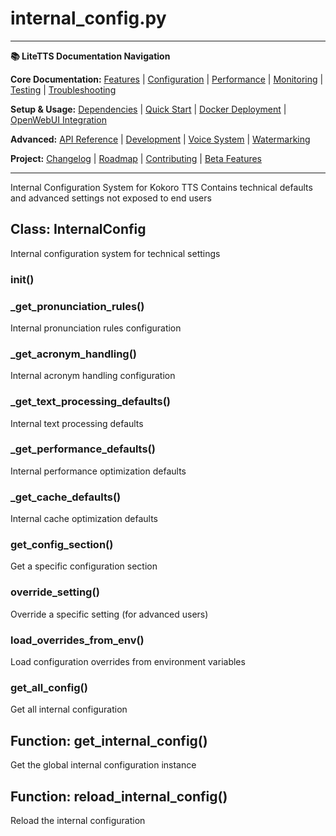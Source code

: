 # internal_config.py

---
**📚 LiteTTS Documentation Navigation**

**Core Documentation:** [Features](../../../../../FEATURES.md) | [Configuration](../../../../../CONFIGURATION.md) | [Performance](../../../../../PERFORMANCE.md) | [Monitoring](../../../../../MONITORING.md) | [Testing](../../../../../TESTING.md) | [Troubleshooting](../../../../../TROUBLESHOOTING.md)

**Setup & Usage:** [Dependencies](../../../../../DEPENDENCIES.md) | [Quick Start](../../../../../usage/QUICK_START_COMMANDS.md) | [Docker Deployment](../../../../../usage/DOCKER-DEPLOYMENT.md) | [OpenWebUI Integration](../../../../../usage/OPENWEBUI-INTEGRATION.md)

**Advanced:** [API Reference](../../../../API_REFERENCE.md) | [Development](../../../../../development/README.md) | [Voice System](../../../../../voices/README.md) | [Watermarking](../../../../../WATERMARKING.md)

**Project:** [Changelog](../../../../../CHANGELOG.md) | [Roadmap](../../../../../ROADMAP.md) | [Contributing](../../../../../CONTRIBUTIONS.md) | [Beta Features](../../../../../BETA_FEATURES.md)

---


Internal Configuration System for Kokoro TTS
Contains technical defaults and advanced settings not exposed to end users


## Class: InternalConfig

Internal configuration system for technical settings

### __init__()

### _get_pronunciation_rules()

Internal pronunciation rules configuration

### _get_acronym_handling()

Internal acronym handling configuration

### _get_text_processing_defaults()

Internal text processing defaults

### _get_performance_defaults()

Internal performance optimization defaults

### _get_cache_defaults()

Internal cache optimization defaults

### get_config_section()

Get a specific configuration section

### override_setting()

Override a specific setting (for advanced users)

### load_overrides_from_env()

Load configuration overrides from environment variables

### get_all_config()

Get all internal configuration

## Function: get_internal_config()

Get the global internal configuration instance

## Function: reload_internal_config()

Reload the internal configuration

